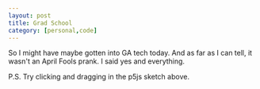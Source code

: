 ```yaml
---
layout: post
title: Grad School
category: [personal,code]
---
```


<head>
<script src="/scripts/p5/p5.min.js"></script>
<script src="/scripts/gatech.js"></script>
</head>

<div id="gatech-holder"></div>

So I might have maybe gotten into GA tech today. And as far as I can tell, it wasn't an April Fools prank. I said yes and everything.

P.S. Try clicking and dragging in the p5js sketch above.
